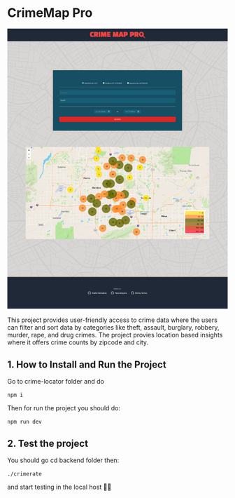# CrimeMap Pro
![Screenshot](screencapture-localhost-3000-2023-11-09-12_01_48.png)

This project provides user-friendly access to crime data where the users can filter and sort data by categories like theft, assault, burglary, robbery, murder, rape, and drug crimes. The project provies location based insights where it offers crime counts by zipcode and city.

## 1. How to Install and Run the Project

Go to crime-locator folder and do 
```
npm i
```

Then for run the project you should do:
```
npm run dev
```

## 2. Test the project

You should go cd backend folder then:
```
./crimerate
```

and start testing in the local host 👩‍💻
